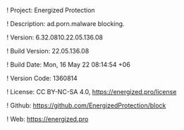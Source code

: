 ! Project: Energized Protection

! Description: ad.porn.malware blocking.

! Version: 6.32.0810.22.05.136.08

! Build Version: 22.05.136.08

! Build Date: Mon, 16 May 22 08:14:54 +06

! Version Code: 1360814

! License: CC BY-NC-SA 4.0, https://energized.pro/license

! Github: https://github.com/EnergizedProtection/block

! Web: https://energized.pro
